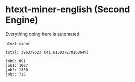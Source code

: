 # htext-miner-english (Second Engine)

Everything doing here is automated.

```
htext-miner

total: 3963/9523 (41.61503727816864%)

job0: 891
job1: 1007
job2: 1350
job3: 715
```